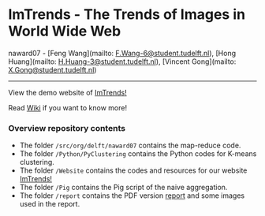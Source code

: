 ImTrends - The Trends of Images in World Wide Web
==================
naward07 - [Feng Wang](mailto: F.Wang-6@student.tudelft.nl), [Hong Huang](mailto: H.Huang-3@student.tudelft.nl), [Vincent Gong](mailto: X.Gong@student.tudelft.nl)

--------

View the demo website of [ImTrends!](http://breezeandstorm.com/naward07/index.php)

Read [Wiki](https://github.com/wdwind/ImageTrends/wiki) if you want to know more!

### Overview repository contents

* The folder `/src/org/delft/naward07` contains the map-reduce code.
* The folder `/Python/PyClustering` contains the Python codes for K-means clustering.
* The folder `/Website` contains the codes and resources for our website [ImTrends!](http://breezeandstorm.com/naward07/index.php)
* The folder `/Pig` contains the Pig script of the naive aggregation.
* The folder `/report` contains the PDF version [report](https://www.dropbox.com/s/xv5x5c4evp5gsdz/report.pdf?dl=0) and some images used in the report.

